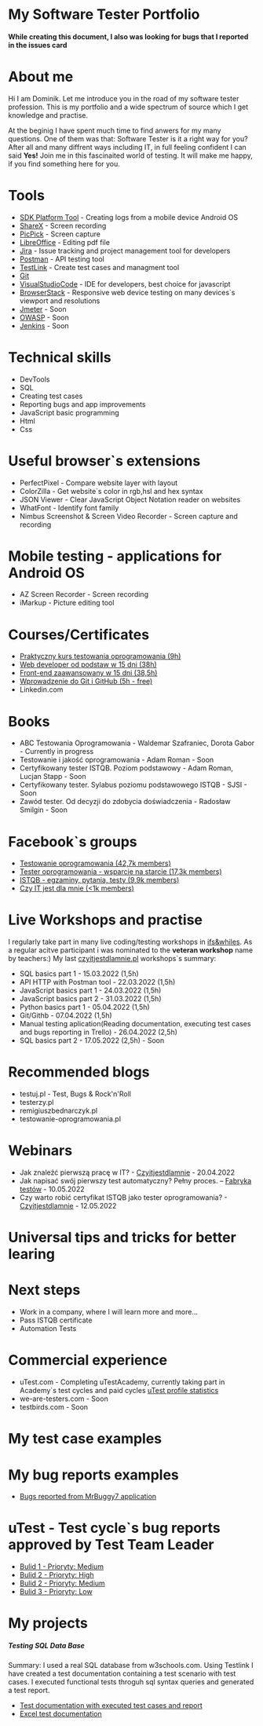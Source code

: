 # My Software Tester Portfolio 
#### While creating this document, I also was looking for bugs that I reported in the issues card 
# About me
Hi I am Dominik. Let me introduce you in the road of my software tester profession. This is my portfolio and a wide spectrum of source which I get knowledge and practise.

At the beginig I have spent much time to find anwers for my many questions. One of them was that: Software Tester is it a right way for you?
After all and many diffrent ways including IT, in full feeling confident I can said **Yes!**
Join me in this fascinaited world of testing. It will make me happy, if you find something here for you.
# Tools 
* [SDK Platform Tool](https://developer.android.com/studio/releases/platform-tools) - Creating logs from a mobile device Android OS
* [ShareX](https://getsharex.com/) - Screen recording
* [PicPick](https://picpick.app/pl/) - Screen capture
* [LibreOffice](https://www.libreoffice.org/) - Editing pdf file 
* [Jira](https://www.atlassian.com/pl/software/jira) - Issue tracking and project management tool for developers
* [Postman](https://www.postman.com/) - API testing tool 
* [TestLink](https://testlink.org/) - Create test cases and managment tool
* [Git](https://git-scm.com/) 
* [VisualStudioCode](https://code.visualstudio.com/) - IDE for developers, best choice for javascript
* [BrowserStack](https://www.browserstack.com/) - Responsive web device testing on many devices`s viewport and resolutions
* [Jmeter](https://jmeter.apache.org/) - Soon
* [OWASP](https://www.zaproxy.org/) - Soon
* [Jenkins](https://www.jenkins.io/) - Soon

# Technical skills
* DevTools
* SQL
* Creating test cases
* Reporting bugs and app improvements
* JavaScript basic programming
* Html
* Css

# Useful browser`s extensions 
* PerfectPixel - Compare website layer with layout
* ColorZilla - Get website`s color in rgb,hsl and hex syntax
* JSON Viewer - Clear JavaScript Object Notation reader on websites
* WhatFont - Identify font family
* Nimbus Screenshot & Screen Video Recorder - Screen capture and recording 

# Mobile testing - applications for Android OS
* AZ Screen Recorder - Screen recording 
* iMarkup - Picture editing tool
# Courses/Certificates 
* [Praktyczny kurs testowania oprogramowania (9h)](https://www.udemy.com/course/praktyczny-kurs-testowania-oprogramowania/)
* [Web developer od podstaw w 15 dni (38h)](https://websamuraj.pl/kurs/web-developer-w-15-dni-kurs-online/)
* [Front-end zaawansowany w 15 dni (38,5h)](https://websamuraj.pl/kurs/front-end-zaawansowany-w-15-dni-kurs-online/)
* [Wprowadzenie do Git i GitHub (5h - free)](https://www.udemy.com/course/praktyczny-kurs-testowania-oprogramowania/)
* Linkedin.com
# Books
* ABC Testowania Oprogramowania - Waldemar Szafraniec, Dorota Gabor - Currently in progress
* Testowanie i jakość oprogramowania - Adam Roman - Soon
* Certyfikowany tester ISTQB. Poziom podstawowy - Adam Roman, Lucjan Stapp - Soon
* Certyfikowany tester. Sylabus poziomu podstawowego ISTQB - SJSI - Soon
* Zawód tester. Od decyzji do zdobycia doświadczenia - Radosław Smilgin - Soon

# Facebook`s groups
* [Testowanie oprogramowania (42,7k members)](https://www.facebook.com/groups/TestowanieOprogramowania)
* [Tester oprogramowania - wsparcie na starcie (17,3k members)](https://www.facebook.com/groups/testeroprogramowania)
* [ISTQB - egzaminy, pytania, testy (9,9k members)](https://www.facebook.com/groups/194288250951242)
* [Czy IT jest dla mnie (<1k members)](https://www.facebook.com/groups/czyitjestdlamnie)

# Live Workshops and practise
I regularly take part in many live coding/testing workshops in [ifs&whiles](https://www.czyitjestdlamnie.pl). As a regular acitve participant i was nominated to the **veteran workshop** name by teachers:)
My last [czyitjestdlamnie.pl](https://www.czyitjestdlamnie.pl/warsztaty) workshops`s summary:
* SQL basics part 1 - 15.03.2022 (1,5h)
* API HTTP with Postman tool - 22.03.2022 (1,5h)
* JavaScript basics part 1 - 24.03.2022 (1,5h)
* JavaScript basics part 2 - 31.03.2022 (1,5h)
* Python basics part 1 - 05.04.2022 (1,5h)
* Git/Githb - 07.04.2022 (1,5h)
* Manual testing aplication(Reading documentation, executing test cases and bugs reporting in Trello) - 26.04.2022 (2,5h)
* SQL basics part 2 - 17.05.2022 (2,5h) - Soon
# Recommended blogs
* testuj.pl - Test, Bugs & Rock'n'Roll
* testerzy.pl
* remigiuszbednarczyk.pl
* testowanie-oprogramowania.pl
# Webinars
* Jak znaleźć pierwszą pracę w IT? - [Czyitjestdlamnie](https://www.czyitjestdlamnie.pl) - 20.04.2022
* Jak napisać swój pierwszy test automatyczny? Pełny proces. – [Fabryka testów](https://fabrykatestow.pl) - 10.05.2022 
* Czy warto robić certyfikat ISTQB jako tester oprogramowania? - [Czyitjestdlamnie](https://www.czyitjestdlamnie.pl) - 12.05.2022

# Universal tips and tricks for better learing
# Next steps
* Work in a company, where I will learn more and more...
* Pass ISTQB certificate
* Automation Tests
# Commercial experience
* uTest.com - Completing uTestAcademy, currently taking part in Academy`s test cycles and paid cycles [uTest profile statistics](https://drive.google.com/file/d/1rLqIJhizaUsjz2EO4DcIwaZryOEnuey2/view?usp=sharing)
* we-are-testers.com - Soon
* testbirds.com - Soon
# My test case examples

# My bug reports examples
* [Bugs reported from MrBuggy7 application](https://drive.google.com/file/d/1rFeUhEpJZX3sIEmynVe5PqWrSBm3Iql4/view?usp=sharing)
# uTest - Test cycle`s bug reports approved by Test Team Leader
* [Bulid 1 - Prioryty: Medium](https://drive.google.com/file/d/1_Q4Feb2BMUVVSi2VnIch2IQ_FtGxNUwv/view?usp=sharing)
* [Bulid 2 - Prioryty: High](https://drive.google.com/file/d/1brpQMQ2hgVFQ0823810QKBfGsWhxYf__/view?usp=sharing)
* [Bulid 2 - Prioryty: Medium](https://drive.google.com/file/d/1ve3vWUouiuLb5fBdF3TsP2eDupew0mX9/view?usp=sharing)
* [Bulid 3 - Prioryty: Low](https://drive.google.com/file/d/1etn4oeHoj4apNz5Vlo5UtB7IF4m7ocLg/view?usp=sharing)
# My projects
##### Testing SQL Data Base 
Summary: I used a real SQL database from w3schools.com. Using Testlink I have created a test documentation containing a test scenario with test cases. I executed functional tests throguh sql syntax queries and generated a test report.
 * [Test documentation with executed test cases and report](https://drive.google.com/file/d/1PfYeUGkxumz-nt-_SJLMbHawvPeLP8Mh/view?usp=sharing)
 * [Excel test documentation](https://drive.google.com/file/d/1imWMc8h8U4u8quko6fVRlBwwyMsOWc_8/view?usp=sharing)


